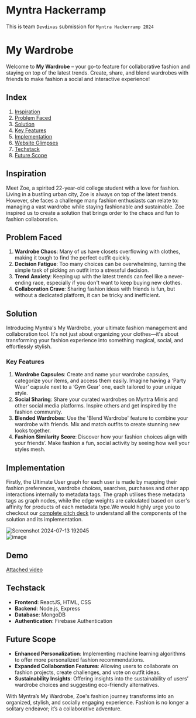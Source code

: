 # Myntra Hackerramp
This is team `Devdivas` submission for `Myntra Hackerramp 2024`

# My Wardrobe 
Welcome to **My Wardrobe** – your go-to feature for collaborative fashion and staying on top of the latest trends. Create, share, and blend wardrobes with friends to make fashion a social and interactive experience!

## Index
1. [Inspiration](#inspiration)
2. [Problem Faced](#problem-faced)
3. [Solution](#solution)
6. [Key Features](#Key-Features)
7. [Implementation](#implementation)
8. [Website Glimpses](#Website-Glimpses)
9. [Techstack](#Techstack)
10. [Future Scope](#future-scope)

## Inspiration
Meet Zoe, a spirited 22-year-old college student with a love for fashion. Living in a bustling urban city, Zoe is always on top of the latest trends. However, she faces a challenge many fashion enthusiasts can relate to: managing a vast wardrobe while staying fashionable and sustainable. Zoe inspired us to create a solution that brings order to the chaos and fun to fashion collaboration.

## Problem Faced
1. **Wardrobe Chaos**: Many of us have closets overflowing with clothes, making it tough to find the perfect outfit quickly.
2. **Decision Fatigue**: Too many choices can be overwhelming, turning the simple task of picking an outfit into a stressful decision.
3. **Trend Anxiety**: Keeping up with the latest trends can feel like a never-ending race, especially if you don't want to keep buying new clothes.
4. **Collaboration Crave**: Sharing fashion ideas with friends is fun, but without a dedicated platform, it can be tricky and inefficient.

## Solution
Introducing Myntra's My Wardrobe, your ultimate fashion management and collaboration tool. It's not just about organizing your clothes—it's about transforming your fashion experience into something magical, social, and effortlessly stylish.


### Key Features
1. **Wardrobe Capsules**: Create and name your wardrobe capsules, categorize your items, and access them easily. Imagine having a ‘Party Wear’ capsule next to a ‘Gym Gear’ one, each tailored to your unique style.
2. **Social Sharing**: Share your curated wardrobes on Myntra Minis and other social media platforms. Inspire others and get inspired by the fashion community.
3. **Blended Wardrobes**: Use the 'Blend Wardrobe' feature to combine your wardrobe with friends. Mix and match outfits to create stunning new looks together.
4. **Fashion Similarity Score**: Discover how your fashion choices align with your friends’. Make fashion a fun, social activity by seeing how well your styles mesh.

 ## Implementation
Firstly, the Ultimate User graph for each user is made by mapping their fashion preferences, wardrobe choices, searches, purchases and other app interactions internally to metadata tags. The graph utilises these metadata tags as graph nodes, while the edge weights are calculated based on user's affinity for products of each metadata type.We would highly urge you to checkout our [complete pitch deck](https://docs.google.com/presentation/d/1Ow_ejxT51gcIEFiucckbR0O6dky9ouw3/edit?usp=sharing&ouid=117216112777092301971&rtpof=true&sd=true) to understand all the components of the solution and its implementation.

![Screenshot 2024-07-13 192045](https://github.com/user-attachments/assets/c264a481-4d9c-42a8-a48a-ae27a308edc1)   
![image](https://github.com/user-attachments/assets/5ab50b44-0b26-4a91-aa62-dc70dbe9b255)


## Demo
[Attached video](https://drive.google.com/file/d/1VUb2-Tsf366Q38SVwQTMuRbzU6tQF23M/view?usp=drive_link)
## Techstack
- **Frontend**: ReactJS, HTML, CSS
- **Backend**: Node.js, Express
- **Database**: MongoDB
- **Authentication**: Firebase Authentication

## Future Scope
- **Enhanced Personalization**: Implementing machine learning algorithms to offer more personalized fashion recommendations.
- **Expanded Collaboration Features**: Allowing users to collaborate on fashion projects, create challenges, and vote on outfit ideas.
- **Sustainability Insights**: Offering insights into the sustainability of users’ wardrobe choices and suggesting eco-friendly alternatives.

With Myntra’s My Wardrobe, Zoe's fashion journey transforms into an organized, stylish, and socially engaging experience. Fashion is no longer a solitary endeavor; it’s a collaborative adventure.
